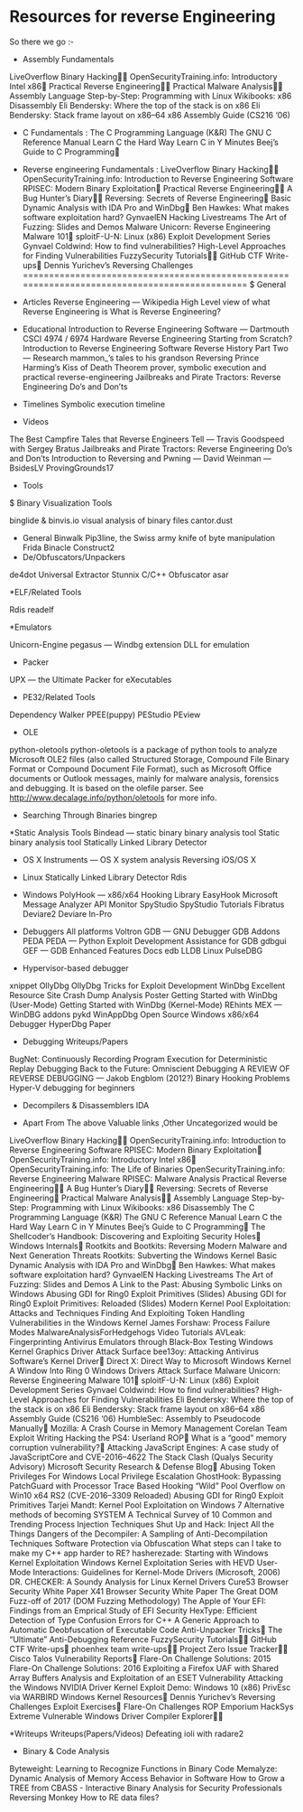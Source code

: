 # Resources for reverse Engineering 

So there we go :-

* Assembly Fundamentals

LiveOverflow Binary Hacking🌟💬
OpenSecurityTraining.info: Introductory Intel x86🌟
Practical Reverse Engineering🌟💬
Practical Malware Analysis🌟💬
Assembly Language Step-by-Step: Programming with Linux
Wikibooks: x86 Disassembly
Eli Bendersky: Where the top of the stack is on x86
Eli Bendersky: Stack frame layout on x86–64
x86 Assembly Guide (CS216 ‘06)
* C Fundamentals :
The C Programming Language (K&R)
The GNU C Reference Manual
Learn C the Hard Way
Learn C in Y Minutes
Beej’s Guide to C Programming💬

* Reverse engineering Fundamentals :
LiveOverflow Binary Hacking🌟💬
OpenSecurityTraining.info: Introduction to Reverse Engineering Software
RPISEC: Modern Binary Exploitation🌟
Practical Reverse Engineering🌟💬
A Bug Hunter’s Diary🌟💬
Reversing: Secrets of Reverse Engineering💬
Basic Dynamic Analysis with IDA Pro and WinDbg💬
Ben Hawkes: What makes software exploitation hard?
GynvaelEN Hacking Livestreams
The Art of Fuzzing: Slides and Demos
Malware Unicorn: Reverse Engineering Malware 101🌟
sploitF-U-N: Linux (x86) Exploit Development Series
Gynvael Coldwind: How to find vulnerabilities?
High-Level Approaches for Finding Vulnerabilities
FuzzySecurity Tutorials🌟💬
GitHub CTF Write-ups💬
Dennis Yurichev’s Reversing Challenges
==============================================================================================
$ General

* Articles
Reverse Engineering — Wikipedia
High Level view of what Reverse Engineering is
What is Reverse Engineering?

* Educational
Introduction to Reverse Engineering Software — Dartmouth
CSCI 4974 / 6974 Hardware Reverse Engineering
Starting from Scratch?
Introduction to Reverse Engineering Software
Reverse History Part Two — Research
mammon_’s tales to his grandson
Reversing Prince Harming’s Kiss of Death
Theorem prover, symbolic execution and practical reverse-engineering
Jailbreaks and Pirate Tractors: Reverse Engineering Do’s and Don’ts

* Timelines
Symbolic execution timeline

* Videos

The Best Campfire Tales that Reverse Engineers Tell — Travis Goodspeed with Sergey Bratus
Jailbreaks and Pirate Tractors: Reverse Engineering Do’s and Don’ts
Introduction to Reversing and Pwning — David Weinman — BsidesLV ProvingGrounds17

* Tools

$ Binary Visualization Tools

binglide & binvis.io
visual analysis of binary files
cantor.dust

* General
Binwalk
Pip3line, the Swiss army knife of byte manipulation
Frida
Binacle
Construct2
* De/Obfuscators/Unpackers

de4dot
Universal Extractor
Stunnix C/C++ Obfuscator
asar

*ELF/Related Tools

Rdis
readelf

*Emulators

Unicorn-Engine
pegasus — Windbg extension DLL for emulation

* Packer

UPX — the Ultimate Packer for eXecutables

* PE32/Related Tools

Dependency Walker
PPEE(puppy)
PEStudio
PEview

* OLE

python-oletools
python-oletools is a package of python tools to analyze Microsoft OLE2 files (also called Structured Storage, Compound File Binary Format or Compound Document File Format), such as Microsoft Office documents or Outlook messages, mainly for malware analysis, forensics and debugging. It is based on the olefile parser. See http://www.decalage.info/python/oletools for more info.

* Searching Through Binaries
bingrep

*Static Analysis Tools
Bindead — static binary binary analysis tool
Static binary analysis tool
Statically Linked Library Detector

* OS X
Instruments — OS X system analysis
Reversing iOS/OS X

* Linux
Statically Linked Library Detector
Rdis

* Windows
PolyHook — x86/x64 Hooking Library
EasyHook
Microsoft Message Analyzer
API Monitor
SpyStudio
SpyStudio Tutorials
Fibratus
Deviare2
Deviare In-Pro
 
 * Debuggers
 All platforms
Voltron
GDB — GNU Debugger
GDB Addons
PEDA
PEDA — Python Exploit Development Assistance for GDB
gdbgui
GEF — GDB Enhanced Features
Docs
edb
LLDB
Linux
PulseDBG

* Hypervisor-based debugger

xnippet
OllyDbg
OllyDbg Tricks for Exploit Development
WinDbg
Excellent Resource Site
Crash Dump Analysis Poster
Getting Started with WinDbg (User-Mode)
Getting Started with WinDbg (Kernel-Mode)
REhints MEX — WinDBG addons
pykd
WinAppDbg
Open Source Windows x86/x64 Debugger
HyperDbg
Paper

* Debugging Writeups/Papers

BugNet: Continuously Recording Program Execution for Deterministic Replay Debugging
Back to the Future: Omniscient Debugging
A REVIEW OF REVERSE DEBUGGING — Jakob Engblom (2012?)
Binary Hooking Problems
Hyper-V debugging for beginners

* Decompilers & Disassemblers
IDA

* Apart From The above Valuable links ,Other Uncategorized would be

LiveOverflow Binary Hacking🌟💬
OpenSecurityTraining.info: Introduction to Reverse Engineering Software
RPISEC: Modern Binary Exploitation🌟
OpenSecurityTraining.info: Introductory Intel x86🌟
OpenSecurityTraining.info: The Life of Binaries
OpenSecurityTraining.info: Reverse Engineering Malware
RPISEC: Malware Analysis
Practical Reverse Engineering🌟💬
A Bug Hunter’s Diary🌟💬
Reversing: Secrets of Reverse Engineering💬
Practical Malware Analysis🌟💬
Assembly Language Step-by-Step: Programming with Linux
Wikibooks: x86 Disassembly
The C Programming Language (K&R)
The GNU C Reference Manual
Learn C the Hard Way
Learn C in Y Minutes
Beej’s Guide to C Programming💬
The Shellcoder’s Handbook: Discovering and Exploiting Security Holes💬
Windows Internals🌟
Rootkits and Bootkits: Reversing Modern Malware and Next Generation Threats
Rootkits: Subverting the Windows Kernel
Basic Dynamic Analysis with IDA Pro and WinDbg💬
Ben Hawkes: What makes software exploitation hard?
GynvaelEN Hacking Livestreams
The Art of Fuzzing: Slides and Demos
A Link to the Past: Abusing Symbolic Links on Windows
Abusing GDI for Ring0 Exploit Primitives (Slides)
Abusing GDI for Ring0 Exploit Primitives: Reloaded (Slides)
Modern Kernel Pool Exploitation: Attacks and Techniques
Finding And Exploiting Token Handling Vulnerabilities in the Windows Kernel
James Forshaw: Process Failure Modes
MalwareAnalysisForHedgehogs Video Tutorials
AVLeak: Fingerprinting Antivirus Emulators through Black-Box Testing
Windows Kernel Graphics Driver Attack Surface
bee13oy: Attacking Antivirus Software’s Kernel Driver💬
Direct X: Direct Way to Microsoft Windows Kernel
A Window Into Ring 0
Windows Drivers Attack Surface
Malware Unicorn: Reverse Engineering Malware 101🌟
sploitF-U-N: Linux (x86) Exploit Development Series
Gynvael Coldwind: How to find vulnerabilities?
High-Level Approaches for Finding Vulnerabilities
Eli Bendersky: Where the top of the stack is on x86
Eli Bendersky: Stack frame layout on x86–64
x86 Assembly Guide (CS216 ‘06)
HumbleSec: Assembly to Pseudocode Manually💬
Mozilla: A Crash Course in Memory Management
Corelan Team Exploit Writing
Hacking the PS4: Userland ROP💬
What is a “good” memory corruption vulnerability?🌟
Attacking JavaScript Engines: A case study of JavaScriptCore and CVE-2016–4622
The Stack Clash (Qualys Security Advisory)
Microsoft Security Research & Defense Blog💬
Abusing Token Privileges For Windows Local Privilege Escalation
GhostHook: Bypassing PatchGuard with Processor Trace Based Hooking
“Wild” Pool Overflow on Win10 x64 RS2 (CVE-2016–3309 Reloaded)
Abusing GDI for Ring0 Exploit Primitives
Tarjei Mandt: Kernel Pool Exploitation on Windows 7
Alternative methods of becoming SYSTEM
A Technical Survey of 10 Common and Trending Process Injection Techniques
Shut Up and Hack: Inject All the Things
Dangers of the Decompiler: A Sampling of Anti-Decompilation Techniques
Software Protection via Obfuscation
What steps can I take to make my C++ app harder to RE?
hasherezade: Starting with Windows Kernel Exploitation
Windows Kernel Exploitation Series with HEVD
User-Mode Interactions: Guidelines for Kernel-Mode Drivers (Microsoft, 2006)
DR. CHECKER: A Soundy Analysis for Linux Kernel Drivers
Cure53 Browser Security White Paper
X41 Browser Security White Paper
The Great DOM Fuzz-off of 2017 (DOM Fuzzing Methodology)
The Apple of Your EFI: Findings from an Emprical Study of EFI Security
HexType: Efficient Detection of Type Confusion Errors for C++
A Generic Approach to Automatic Deobfuscation of Executable Code
Anti-Unpacker Tricks🌟
The “Ultimate” Anti-Debugging Reference
FuzzySecurity Tutorials🌟💬
GitHub CTF Write-ups💬
phoenhex team write-ups🌟💬
Project Zero Issue Tracker🌟💬
Cisco Talos Vulnerability Reports🌟
Flare-On Challenge Solutions: 2015
Flare-On Challenge Solutions: 2016
Exploiting a Firefox UAF with Shared Array Buffers
Analysis and Exploitation of an ESET Vulnerability
Attacking the Windows NVIDIA Driver
Kernel Exploit Demo: Windows 10 (x86) PrivEsc via WARBIRD
Windows Kernel Resources💬
Dennis Yurichev’s Reversing Challenges
Exploit Exercises🌟
Flare-On Challenges
ROP Emporium
HackSys Extreme Vulnerable Windows Driver
Compiler Explorer🌟💬

*Writeups
Writeups(Papers/Videos)
Defeating ioli with radare2

* Binary & Code Analysis

Byteweight: Learning to Recognize Functions in Binary Code
Memalyze: Dynamic Analysis of Memory Access Behavior in Software
How to Grow a TREE from CBASS - Interactive Binary Analysis for Security Professionals
Reversing Monkey
How to RE data files?